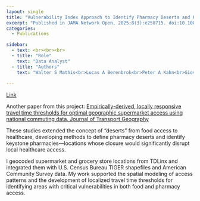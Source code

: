 ```yaml
---
layout: single
title: "Vulnerability Index Approach to Identify Pharmacy Deserts and Keystone Pharmacies."
excerpt: "Published in JAMA Network Open, 2025;8(3):e250715. doi:10.1001/jamanetworkopen.2025.0715"
categories:
  - Publications

sidebar:
  - text: <br><br><br>
  - title: "Role"
    text: "Data Analyst"
  - title: "Authors"
    text: "Walter S Mathis<br>Lucas A Berenbrok<br>Peter A Kahn<br>Giovanni Appolon<br>Shangbin Tang<br>Inmaculada Hernandez" 
  
---
```


<a href="https://jamanetwork.com/journals/jamanetworkopen/fullarticle/2831360" target="_blank"> Link</a>
  
Another paper from this project: <a href="https://www.sciencedirect.com/science/article/abs/pii/S0966692324001546?via%3Dihub" target="_blank"> Empirically-derived, locally responsive travel time thresholds for optimal geographic supermarket access using national commuting data. Journal of Transport Geography</a>  
   
These studies extended the concept of “deserts” from food access to healthcare, developing methods to define pharmacy deserts and identify keystone pharmacies—locations whose closure would significantly disrupt local healthcare access.   
  
I geocoded supermarket and grocery store locations from TDLinx and integrated them with U.S. Census Bureau TIGER shapefiles and American Community Survey data. My work supported the spatial modeling of access patterns and the development of localized travel time thresholds for identifying areas with critical vulnerabilities in both food and pharmacy access.  

